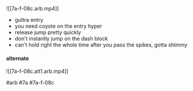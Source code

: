 ![[7a-f-08c.arb.mp4]]
- gultra entry
- you need coyote on the entry hyper
- release jump pretty quickly
- don't instantly jump on the dash block
- can't hold right the whole time after you pass the spikes, gotta shimmy

#### alternate
![[7a-f-08c.alt1.arb.mp4]]

#arb #7a #7a-f-08c

